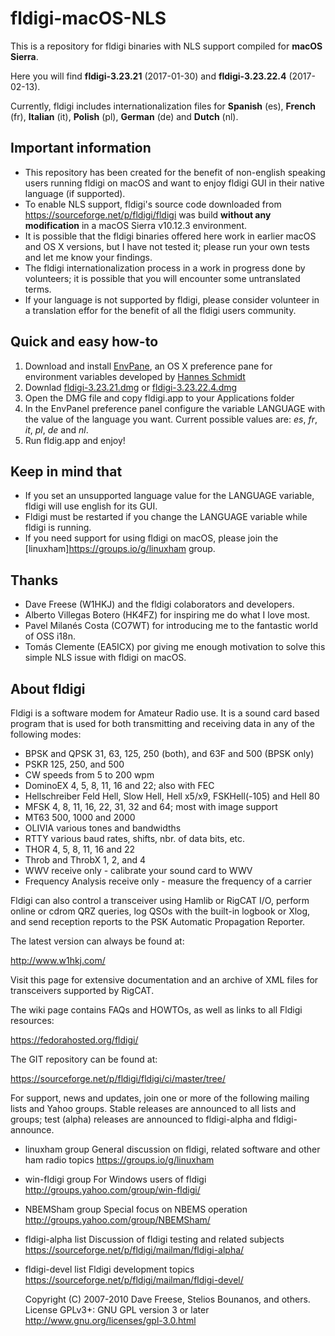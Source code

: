 # fldigi-macOS-NLS
This is a repository for fldigi binaries with NLS support compiled for **macOS Sierra**.

Here you will find **fldigi-3.23.21** (2017-01-30) and **fldigi-3.23.22.4** (2017-02-13).

Currently, fldigi includes internationalization files for **Spanish** (es), **French** (fr), **Italian** (it), **Polish** (pl), **German** (de) and **Dutch** (nl).

## Important information

* This repository has been created for the benefit of non-english speaking users running fldigi on macOS and want to enjoy fldigi GUI in their native language (if supported).
* To enable NLS support, fldigi's source code downloaded from https://sourceforge.net/p/fldigi/fldigi was build **without any modification** in a macOS Sierra v10.12.3 environment.
* It is possible that the fldigi binaries offered here work in earlier macOS and OS X versions, but I have not tested it; please run your own tests and let me know your findings.
* The fldigi internationalization process in a work in progress done by volunteers; it is possible that you will encounter some untranslated terms. 
* If your language is not supported by fldigi, please consider volunteer in a translation effor for the benefit of all the fldigi users community.

## Quick and easy how-to

1. Download and install [EnvPane](https://github.com/hschmidt/EnvPane), an OS X preference pane for environment variables developed by [Hannes Schmidt](https://diaryproducts.net/)
2. Downlad [fldigi-3.23.21.dmg](https://github.com/HK4QWC/fldigi-macOS-NLS/blob/master/fldigi-3.23.21.dmg) or [fldigi-3.23.22.4.dmg](https://github.com/HK4QWC/fldigi-macOS-NLS/blob/master/fldigi-3.23.22.4.dmg)
3. Open the DMG file and copy fldigi.app to your Applications folder 
4. In the EnvPanel preference panel configure the variable LANGUAGE with the value of the language you want. Current possible values are: _es_, _fr_, _it_, _pl_, _de_ and _nl_.
5. Run fldig.app and enjoy!

## Keep in mind that

* If you set an unsupported language value for the LANGUAGE variable, fldigi will use english for its GUI.
* Fldigi must be restarted if you change the LANGUAGE variable while fldigi is running.
* If you need support for using fldigi on macOS, please join the [linuxham]https://groups.io/g/linuxham group.

## Thanks

* Dave Freese (W1HKJ) and the fldigi colaborators and developers.
* Alberto Villegas Botero (HK4FZ) for inspiring me do what I love most.
* Pavel Milanés Costa (CO7WT) for introducing me to the fantastic world of OSS i18n.
* Tomás Clemente (EA5ICX) por giving me enough motivation to solve this simple NLS issue with fldigi on macOS.

## About fldigi

Fldigi is a software modem for Amateur Radio use. It is a sound card based program that is used for both transmitting and receiving data in any of the following modes:

* BPSK and QPSK        31, 63, 125, 250 (both), and 63F and 500 (BPSK only)
* PSKR                 125, 250, and 500
* CW                   speeds from 5 to 200 wpm
* DominoEX             4, 5, 8, 11, 16 and 22; also with FEC
* Hellschreiber        Feld Hell, Slow Hell, Hell x5/x9, FSKHell(-105) and Hell 80
* MFSK                 4, 8, 11, 16, 22, 31, 32 and 64; most with image support
* MT63                 500, 1000 and 2000
* OLIVIA               various tones and bandwidths
* RTTY                 various baud rates, shifts, nbr. of data bits, etc.
* THOR                 4, 5, 8, 11, 16 and 22
* Throb and ThrobX     1, 2, and 4
* WWV                  receive only - calibrate your sound card to WWV
* Frequency Analysis   receive only - measure the frequency of a carrier

Fldigi can also control a transceiver using Hamlib or RigCAT I/O, perform online or cdrom QRZ queries, log QSOs with the built-in logbook or Xlog, and send reception reports to the PSK Automatic Propagation Reporter.

The latest version can always be found at:

 http://www.w1hkj.com/

Visit this page for extensive documentation and an archive of XML files for transceivers supported by RigCAT.

The wiki page contains FAQs and HOWTOs, as well as links to all Fldigi resources:

  https://fedorahosted.org/fldigi/

The GIT repository can be found at:

  https://sourceforge.net/p/fldigi/fldigi/ci/master/tree/

For support, news and updates, join one or more of the following mailing lists and Yahoo groups.  Stable releases are announced to all lists and groups; test (alpha) releases are announced to fldigi-alpha and fldigi-announce.

  * linuxham group
    General discussion on fldigi, related software and other ham radio topics
    https://groups.io/g/linuxham

  * win-fldigi group
    For Windows users of fldigi
    http://groups.yahoo.com/group/win-fldigi/

  * NBEMSham group
    Special focus on NBEMS operation
    http://groups.yahoo.com/group/NBEMSham/

  * fldigi-alpha list
    Discussion of fldigi testing and related subjects
    https://sourceforge.net/p/fldigi/mailman/fldigi-alpha/

  * fldigi-devel list
    Fldigi development topics
    https://sourceforge.net/p/fldigi/mailman/fldigi-devel/
    
    Copyright (C) 2007-2010 Dave Freese, Stelios Bounanos, and others. License GPLv3+: GNU GPL version 3 or later http://www.gnu.org/licenses/gpl-3.0.html
